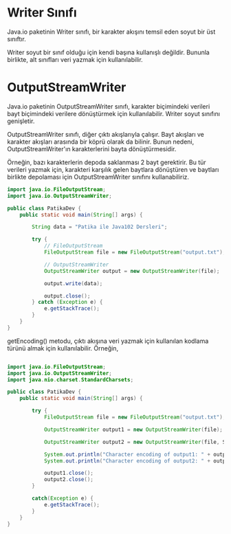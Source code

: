 # Writer Sınıfı

Java.io paketinin Writer sınıfı, bir karakter akışını temsil eden soyut bir üst sınıftır.

Writer soyut bir sınıf olduğu için kendi başına kullanışlı değildir. Bununla birlikte, alt sınıfları veri yazmak için kullanılabilir.

# OutputStreamWriter

Java.io paketinin OutputStreamWriter sınıfı, karakter biçimindeki verileri bayt biçimindeki verilere dönüştürmek için kullanılabilir. Writer soyut sınıfını
genişletir.

OutputStreamWriter sınıfı, diğer çıktı akışlarıyla çalışır. Bayt akışları ve karakter akışları arasında bir köprü olarak da bilinir. Bunun nedeni,
OutputStreamWriter'ın karakterlerini bayta dönüştürmesidir.

Örneğin, bazı karakterlerin depoda saklanması 2 bayt gerektirir. Bu tür verileri yazmak için, karakteri karşılık gelen baytlara dönüştüren ve baytları birlikte
depolaması için OutputStreamWriter sınıfını kullanabiliriz.

````java
import java.io.FileOutputStream;
import java.io.OutputStreamWriter;

public class PatikaDev {
    public static void main(String[] args) {

        String data = "Patika ile Java102 Dersleri";

        try {
            // FileOutputStream
            FileOutputStream file = new FileOutputStream("output.txt");

            // OutputStreamWriter
            OutputStreamWriter output = new OutputStreamWriter(file);

            output.write(data);

            output.close();
        } catch (Exception e) {
            e.getStackTrace();
        }
    }
}

````

getEncoding() metodu, çıktı akışına veri yazmak için kullanılan kodlama türünü almak için kullanılabilir. Örneğin,

````java

import java.io.FileOutputStream;
import java.io.OutputStreamWriter;
import java.nio.charset.StandardCharsets;

public class PatikaDev {
    public static void main(String[] args) {

        try {
            FileOutputStream file = new FileOutputStream("output.txt");

            OutputStreamWriter output1 = new OutputStreamWriter(file);

            OutputStreamWriter output2 = new OutputStreamWriter(file, StandardCharsets.UTF_8);

            System.out.println("Character encoding of output1: " + output1.getEncoding());
            System.out.println("Character encoding of output2: " + output2.getEncoding());

            output1.close();
            output2.close();
        }

        catch(Exception e) {
            e.getStackTrace();
        }
    }
}


````